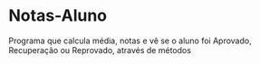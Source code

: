 # Notas-Aluno
 Programa que calcula média, notas e vê se o aluno foi Aprovado, Recuperação ou Reprovado, através de métodos
